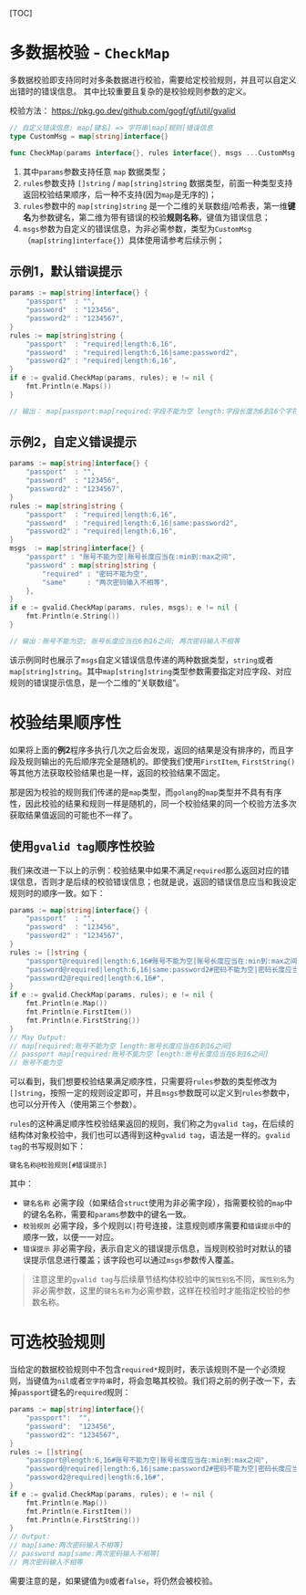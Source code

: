 [TOC]

# 多数据校验 - `CheckMap`

多数据校验即支持同时对多条数据进行校验，需要给定校验规则，并且可以自定义出错时的错误信息。
其中比较重要且复杂的是校验规则参数的定义。

校验方法：
https://pkg.go.dev/github.com/gogf/gf/util/gvalid
```go
// 自定义错误信息: map[键名] => 字符串|map[规则]错误信息
type CustomMsg = map[string]interface{}

func CheckMap(params interface{}, rules interface{}, msgs ...CustomMsg) *Error
```
1. 其中`params`参数支持任意 `map` 数据类型；
1. `rules`参数支持 `[]string` / `map[string]string` 数据类型，前面一种类型支持返回校验结果顺序，后一种不支持(因为`map`是无序的)；
1. `rules`参数中的 `map[string]string` 是一个二维的关联数组/哈希表，第一维**键名**为参数键名，第二维为带有错误的校验**规则名称**，键值为错误信息；
1. `msgs`参数为自定义的错误信息，为非必需参数，类型为`CustomMsg`（`map[string]interface{}`）具体使用请参考后续示例；




## 示例1，默认错误提示
```go
params := map[string]interface{} {
    "passport"  : "",
    "password"  : "123456",
    "password2" : "1234567",
}
rules := map[string]string {
    "passport"  : "required|length:6,16",
    "password"  : "required|length:6,16|same:password2",
    "password2" : "required|length:6,16",
}
if e := gvalid.CheckMap(params, rules); e != nil {
    fmt.Println(e.Maps())
}

// 输出： map[passport:map[required:字段不能为空 length:字段长度为6到16个字符] password:map[same:字段值不合法]]
```

## 示例2，自定义错误提示
```go
params := map[string]interface{} {
    "passport"  : "",
    "password"  : "123456",
    "password2" : "1234567",
}
rules := map[string]string {
    "passport"  : "required|length:6,16",
    "password"  : "required|length:6,16|same:password2",
    "password2" : "required|length:6,16",
}
msgs  := map[string]interface{} {
    "passport" : "账号不能为空|账号长度应当在:min到:max之间",
    "password" : map[string]string {
        "required" : "密码不能为空",
        "same"     : "两次密码输入不相等",
    },
}
if e := gvalid.CheckMap(params, rules, msgs); e != nil {
    fmt.Println(e.String())
}

// 输出：账号不能为空; 账号长度应当在6到16之间; 两次密码输入不相等
```

该示例同时也展示了`msgs`自定义错误信息传递的两种数据类型，```string```或者```map[string]string```。其中```map[string]string```类型参数需要指定对应字段、对应规则的错误提示信息，是一个二维的“关联数组”。

# 校验结果顺序性

如果将上面的**例2**程序多执行几次之后会发现，返回的结果是没有排序的，而且字段及规则输出的先后顺序完全是随机的。即使我们使用`FirstItem`,  `FirstString()`等其他方法获取校验结果也是一样，返回的校验结果不固定。

那是因为校验的规则我们传递的是`map`类型，而`golang`的`map`类型并不具有有序性，因此校验的结果和规则一样是随机的，同一个校验结果的同一个校验方法多次获取结果值返回的可能也不一样了。

## 使用`gvalid tag`顺序性校验

我们来改进一下以上的示例：校验结果中如果不满足`required`那么返回对应的错误信息，否则才是后续的校验错误信息；也就是说，返回的错误信息应当和我设定规则时的顺序一致。如下：

```go
params := map[string]interface{} {
    "passport"  : "",
    "password"  : "123456",
    "password2" : "1234567",
}
rules := []string {
    "passport@required|length:6,16#账号不能为空|账号长度应当在:min到:max之间",
    "password@required|length:6,16|same:password2#密码不能为空|密码长度应当在:min到:max之间|两次密码输入不相等",
    "password2@required|length:6,16#",
}
if e := gvalid.CheckMap(params, rules); e != nil {
    fmt.Println(e.Map())
    fmt.Println(e.FirstItem())
    fmt.Println(e.FirstString())
}
// May Output:
// map[required:账号不能为空 length:账号长度应当在6到16之间]
// passport map[required:账号不能为空 length:账号长度应当在6到16之间]
// 账号不能为空
```
可以看到，我们想要校验结果满足顺序性，只需要将`rules`参数的类型修改为`[]string`，按照一定的规则设定即可，并且`msgs`参数既可以定义到`rules`参数中，也可以分开传入（使用第三个参数）。

`rules`的这种满足顺序性校验结果返回的规则，我们称之为`gvalid tag`，在后续的结构体对象校验中，我们也可以遇得到这种`gvalid tag`，语法是一样的。`gvalid tag`的书写规则如下：
```
键名名称@校验规则[#错误提示]
```
其中：
- `键名名称` 必需字段（如果结合`struct`使用为非必需字段），指需要校验的`map`中的键名名称，需要和`params`参数中的键名一致。
- `校验规则` 必需字段，多个规则以`|`符号连接，注意规则顺序需要和`错误提示`中的顺序一致，以便一一对应。
- `错误提示` 非必需字段，表示自定义的错误提示信息，当规则校验时对默认的错误提示信息进行覆盖；该字段也可以通过`msgs`参数传入覆盖。

> 注意这里的`gvalid tag`与后续章节结构体校验中的`属性别名`不同，`属性别名`为非必需参数，这里的`键名名称`为必需参数，这样在校验时才能指定校验的参数名称。



# 可选校验规则

当给定的数据校验规则中不包含`required*`规则时，表示该规则不是一个必须规则，当键值为`nil`或者`空字符串`时，将会忽略其校验。我们将之前的例子改一下，去掉`passport`键名的`required`规则：
```go
params := map[string]interface{}{
    "passport":  "",
    "password":  "123456",
    "password2": "1234567",
}
rules := []string{
    "passport@length:6,16#账号不能为空|账号长度应当在:min到:max之间",
    "password@required|length:6,16|same:password2#密码不能为空|密码长度应当在:min到:max之间|两次密码输入不相等",
    "password2@required|length:6,16#",
}
if e := gvalid.CheckMap(params, rules); e != nil {
    fmt.Println(e.Map())
    fmt.Println(e.FirstItem())
    fmt.Println(e.FirstString())
}
// Output:
// map[same:两次密码输入不相等]
// password map[same:两次密码输入不相等]
// 两次密码输入不相等
```
需要注意的是，如果键值为`0`或者`false`，将仍然会被校验。







